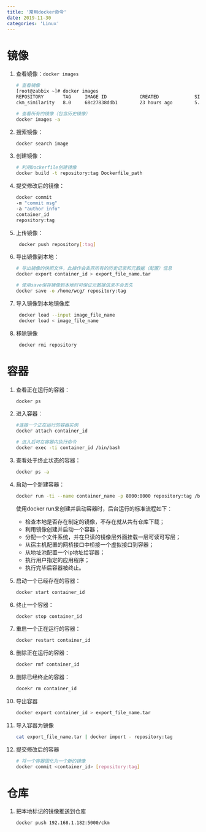 ```yaml
---
title: '常用docker命令'
date: 2019-11-30
categories: 'Linux'
---
```

# 镜像
1. 查看镜像：`docker images`
    ```bash
    # 查看镜像
    [root@zabbix ~]# docker images
    REPOSITORY       TAG     IMAGE ID            CREATED             SIZE
    ckm_similarity   8.0     68c27838ddb1        23 hours ago        5.16 GB

    # 查看所有的镜像（包含历史镜像）
    docker images -a
    ```
2. 搜索镜像：
   ```sh
   docker search image
   ```
3. 创建镜像：
    ```sh
    # 利用Dockerfile创建镜像
    docker build -t repository:tag Dockerfile_path
    ```
4. 提交修改后的镜像：
    ```sh
    docker commit 
    -m "commit msg"
    -a "author info"
    container_id
    repository:tag
    ```
5. 上传镜像：
   ```sh
    docker push repository[:tag]
   ```
6.  导出镜像到本地：  
    ```sh
    # 导出镜像的快照文件，此操作会丢弃所有的历史记录和元数据（配置）信息
    docker export container_id > export_file_name.tar

    # 使用save保存镜像到本地时可保证元数据信息不会丢失
    docker save -o /home/wcg/ repository:tag
    ```
7. 导入镜像到本地镜像库
   ```sh
    docker load --input image_file_name
    docker load < image_file_name
   ```
8. 移除镜像
   ```sh
    docker rmi repository
   ```

# 容器
1. 查看正在运行的容器：
   ```sh
   docker ps
   ```
2. 进入容器：
   ```sh
   #连接一个正在运行的容器实例
   docker attach container_id

   # 进入后可在容器内执行命令
   docker exec -ti container_id /bin/bash
   ```
3. 查看处于终止状态的容器：
   ```sh
   docker ps -a
   ```
4. 启动一个新建容器：
   ```sh
   docker run -ti --name container_name -p 8000:8000 repository:tag /bin/bash
   ```

   使用docker run来创建并启动容器时，后台运行的标准流程如下：
   - 检查本地是否存在制定的镜像，不存在就从共有仓库下载；
   - 利用镜像创建并启动一个容器；
   - 分配一个文件系统，并在只读的镜像层外面挂载一层可读可写层；
   - 从宿主机配置的网桥接口中桥接一个虚拟接口到容器；
   - 从地址池配置一个ip地址给容器；
   - 执行用户指定的应用程序；
   - 执行完毕后容器被终止。


5. 启动一个已经存在的容器：
   ```sh
   docker start container_id
   ```
6. 终止一个容器：
   ```sh
   docker stop container_id
   ```
7. 重启一个正在运行的容器：
   ```sh
   docker restart container_id
   ```
8. 删除正在运行的容器：
   ```sh
   docker rmf container_id
   ```
9. 删除已经终止的容器：
   ```sh
   docekr rm container_id
   ```
10. 导出容器
    ```sh
    docker export container_id > export_file_name.tar
    ```
11. 导入容器为镜像
    ```sh
    cat export_file_name.tar | docker import - repository:tag
    ```
12. 提交修改后的容器
    ```sh
    # 将一个容器固化为一个新的镜像
    docker commit <container_id> [repository:tag]
    ```

# 仓库
1. 把本地标记的镜像推送到仓库
   ```sh
   docker push 192.168.1.182:5000/ckm
   ```